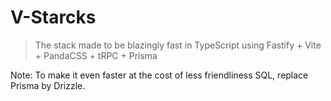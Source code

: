 # V-Starcks

> The stack made to be blazingly fast in TypeScript using Fastify + Vite + PandaCSS + tRPC + Prisma

Note: To make it even faster at the cost of less friendliness SQL, replace Prisma by Drizzle.